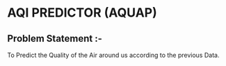 # AQI PREDICTOR (AQUAP)
## Problem Statement :-
To Predict the Quality of the Air around us according to the previous Data.
